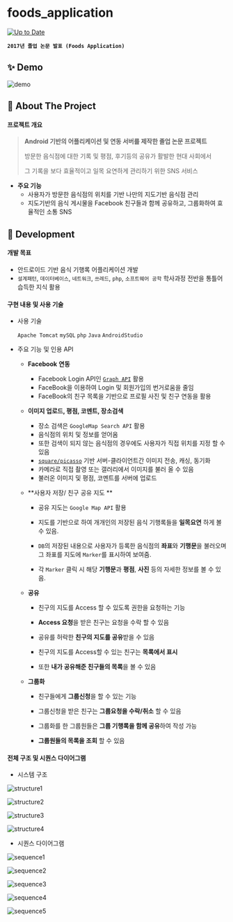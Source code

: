 # foods_application

[![Up to Date](https://github.com/ikatyang/emoji-cheat-sheet/workflows/Up%20to%20Date/badge.svg)](https://github.com/ikatyang/emoji-cheat-sheet/actions?query=workflow%3A"Up+to+Date")

**`2017년 졸업 논문 발표 (Foods Application)`**

## ✨ Demo

![demo](https://github.com/ksw19627/foods_application/blob/main/documents/images/demo.gif)


## 🚀 About The Project

#### 프로젝트 개요

> **Android 기반의 어플리케이션 및 연동 서버를 제작한 졸업 논문 프로젝트**
>
> 방문한 음식점에 대한 기록 및 평점, 후기등의 공유가 활발한 현대 사회에서 
>
> 그 기록을 보다 효율적이고 일목 요연하게 관리하기 위한 SNS 서비스 



* **주요 기능**
  * 사용자가 방문한 음식점의 위치를 기반 나만의 지도기반 음식점 관리
  * 지도기반의 음식 게시물을 Facebook 친구들과 함께 공유하고, 그룹화하여 효율적인 소통 SNS




## :blue_book: Development

#### 개발 목표

* 안드로이드 기반 음식 기행록 어플리케이션 개발
*  `설계패턴`, `데이터베이스`, `네트워크`, `쓰레드`, `php`, `소프트웨어 공학` 
  학사과정 전반을 통틀어 습득한 지식 활용



#### 구현 내용 및 사용 기술

* 사용 기술

  `Apache Tomcat`  `mySQL`  `php`  `Java`  `AndroidStudio`



* 주요 기능 및 인용 API

  * **Facebook** **연동**
    * Facebook Login API인 [`Graph API`](https://github.com/facebook/facebook-android-sdk) 활용
    * FaceBook을 이용하여 Login 및 회원가입의 번거로움을 줄임
    * FaceBook의 친구 목록을 기반으로 프로필 사진 및 친구 연동을 활용

  

  * **이미지 업로드, 평점, 코멘트, 장소검색**
    * 장소 검색은 `GoogleMap Search API`  활용
    * 음식점의 위치 및 정보를 얻어옴
    * 또한 검색이 되지 않는 음식점의 경우에도 사용자가 직접 위치를 지정 할 수 있음
    * [`square/picasso`](https://github.com/square/picasso) 기반 서버-클라이언트간 이미지 전송, 캐싱, 동기화
    * 카메라로 직접 촬영 또는 갤러리에서 이미지를 불러 올 수 있음
    * 불러온 이미지 및 평점, 코멘트를 서버에 업로드

  

  * **사용자 저장/ 친구 공유 지도 **

    * 공유 지도는 `Google Map API` 활용 

    * 지도를 기반으로 하여 개개인의 저장된 음식 기행록들을 **일목요연** 하게 볼 수 있음.

    * `DB`의 저장된 내용으로 사용자가 등록한 음식점의 **좌표**와 **기행문**을 불러오며 그 좌표를 지도에 `Marker`를 표시하여 보여줌.

    * 각 `Marker` 클릭 시 해당 **기행문**과 **평점**, **사진** 등의 자세한 정보를 볼 수 있음.

  

  * **공유**

    * 친구의 지도를 Access 할 수 있도록 권한을 요청하는 기능 

    * **Access 요청**을 받은 친구는 요청을 수락 할 수 있음

    * 공유를 허락한 **친구의 지도를 공유**받을 수 있음

    * 친구의 지도를 Access할 수 있는 친구는 **목록에서 표시**

    * 또한 **내가 공유해준 친구들의 목록**을 볼 수 있음

  

  * **그룹화**

    * 친구들에게 **그룹신청**을 할 수 있는 기능

    * 그룹신청을 받은 친구는 **그룹요청을 수락/취소** 할 수 있음

    * 그룹화를 한 그룹원들은 **그룹 기행록을 함께 공유**하여 작성 가능

    * **그룹원들의 목록을 조회** 할 수 있음



#### 전체 구조 및 시퀀스 다이어그램

* 시스템 구조

![structure1](https://github.com/ksw19627/foods_application/blob/main/documents/images/foods_structure1.png)

![structure2](https://github.com/ksw19627/foods_application/blob/main/documents/images/foods_structure2.png)

![structure3](https://github.com/ksw19627/foods_application/blob/main/documents/images/foods_structure3.png)

![structure4](https://github.com/ksw19627/foods_application/blob/main/documents/images/foods_structure4.png)

  

* 시퀀스 다이어그램

![sequence1](https://github.com/ksw19627/foods_application/blob/main/documents/images/foods_sequence01.png)

![sequence2](https://github.com/ksw19627/foods_application/blob/main/documents/images/foods_sequence02.png)

![sequence3](https://github.com/ksw19627/foods_application/blob/main/documents/images/foods_sequence03.png)

![sequence4](https://github.com/ksw19627/foods_application/blob/main/documents/images/foods_sequence04.png)

![sequence5](https://github.com/ksw19627/foods_application/blob/main/documents/images/foods_sequence05.png)

​		
